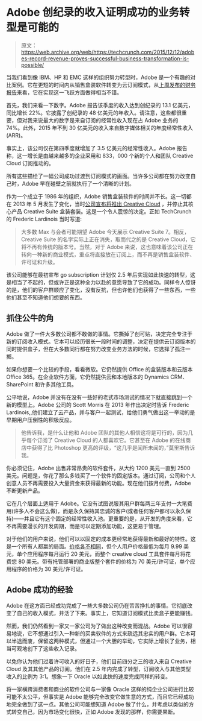# Adobe 创纪录的收入证明成功的业务转型是可能的 

> 原文：<https://web.archive.org/web/https://techcrunch.com/2015/12/12/adobes-record-revenue-proves-successful-business-transformation-is-possible/>

当我们看到像 IBM、HP 和 EMC 这样的组织努力转型时，Adobe 是一个有趣的对比案例。它在更短的时间内从销售盒装软件转变为云订阅模式，从[上周发布的财务报告](https://web.archive.org/web/20221207181055/http://www.adobe.com/news-room/pressreleases/201512/121015Q4FY2015results.html)来看，它在实现这一飞跃方面做得相当不错。

首先，我们来看一下数字。Adobe 报告该季度的收入达到创纪录的 13.1 亿美元，同比增长 22%。它披露了创纪录的 48 亿美元的年收入。请注意，这些都很重要，但对我来说最大的数字是来自订阅的经常性收入现在占 Adobe 业务的 74%。此外，2015 年不到 30 亿美元的收入来自数字媒体相关的年度经常性收入(ARR)。

事实上，该公司仅在第四季度就增加了 3.5 亿美元的经常性收入。Adobe 报告称，这一增长是由越来越多的企业采用和 833，000 个新的个人和团队 Creative Cloud 订阅推动的。

所有这些描绘了一幅公司成功过渡到订阅模式的画面。当许多公司都在努力改变自己时，Adobe 早在碰壁之前就执行了一个清晰的计划。

作为一个成立于 1986 年的组织，Adobe 销售盒装软件的时间并不长。这一切都在 2013 年 5 月发生了变化，当时[公司宣布将推出 Creative Cloud](https://web.archive.org/web/20221207181055/https://beta.techcrunch.com/2013/05/06/adobe-goes-all-in-with-subscription-based-creative-cloud-will-stop-selling-regular-cs-licenses-shrink-wrapped-boxes/) ，并停止其核心产品 Creative Suite 盒装套装。这是一个令人震惊的决定。正如 TechCrunch 的 Frederic Lardinois 当时写道:

> 大多数 Max 与会者可能期望 Adobe 今天展示 Creative Suite 7。相反，Creative Suite 的名字实际上正在消失，取而代之的是 Creative Cloud，它将不再有传统的版本号。当然，对于 Adobe 来说，这也意味着该公司正在转向一种新的商业模式，重点将直接放在订阅上，而不再是销售盒装软件、许可证和升级。

该公司能够在最初宣布 go subscription 计划仅 2.5 年后实现如此快速的转型，这是相当了不起的，但或许正是这种全力以赴的意愿导致了它的成功。同样令人惊讶的是，他们的客户群顺应了变化，没有反抗，但也许他们也获得了一些东西，一些他们甚至不知道他们想要的东西。

## 抓住公牛的角

Adobe 做了一件大多数公司都不敢做的事情。它撕掉了创可贴，决定完全专注于新的订阅收入模式。它本可以经历很长一段时间的调整，决定在提供云订阅版本的同时提供盒子，但在大多数同行都在努力改变业务方法的时候，它选择了孤注一掷。

如果你想要一个比较的手段，看看微软。它仍然提供 Office 的盒装版本和云版本 Office 365。在企业软件方面，它仍然提供云和本地版本的 Dynamics CRM、SharePoint 和许多其他工具。

公平地说，Adobe 并没有在没有一些好的老式市场测试的情况下就直接跳到一个新的模型上。Adobe 公司的 Scott Morris 在 2013 年作出决定时告诉 Frederic Lardinois,,他们建立了云产品，并与客户一起测试，给他们勇气做出这一举动的是早期用户压倒性的积极反应。

> 他告诉我，是什么让他和 Adobe 团队的其他人相信这将是可行的，因为几乎每个订阅了 Creative Cloud 的人都喜欢它。它甚至在 Adobe 的在线商店中获得了比 Photoshop 更高的评级，“这几乎是闻所未闻的，”莫里斯告诉我。

你必须记住，Adobe 出售非常昂贵的软件套件，从大约 1200 美元一直到 2500 美元。问题是，你花了那么多钱买了一个软件的固定版本。通过订阅，公司和个人创意人员不再需要投入大量资金来获得最新的功能。现在他们按月付费，Adobe 不断更新产品。

它在几个层面上适用于 Adobe。它没有试图说服其用户群每两三年支付一大笔费用(许多人不会这么做)，而是永久保持其忠诚的客户(或者任何客户都可以永久保持)——并且它有这个固定的经常性收入池。更重要的是，从开发的角度来看，它不再需要漫长的开发周期，而是可以定期添加功能，这更易于管理。

对于他们的用户来说，他们可以以固定的成本更经常地获得最新和最好的特性。这是一个所有人都赢的局面。[价格各不相同](https://web.archive.org/web/20221207181055/https://creative.adobe.com/plans)，但个人用户价格最低为每月 9.99 美元，单个应用程序每月运行 20 美元，而整个 creative cloud 工具套件每月将花费您 80 美元。带有托管部署的商业版整个套件的价格为 70 美元/许可证，单个应用程序的价格为 30 美元/许可证。

## Adobe 成功的经验

Adobe 在这方面已经成功完成了一些大多数公司仍在苦苦挣扎的事情。它彻底改变了自己的收入模式，并活了下来。事实上，它知道订阅模式比卖盒子更能赚钱。

然而，我们仍然看到一家又一家公司为了做出这种改变而混战。Adobe 可以很容易地说，它不想通过引入一种新的买卖软件的方式来疏远其忠实的用户群。它本可以半途而废，保留这两种模式，但通过一个大胆的举动，它实际上增长了业务，相当可观地创下了这些收入记录。

以免你认为他们过着许可收入的好日子，他们目前四分之三的收入来自 Creative Cloud 及其其他产品的订阅。他们在 2.5 年内完成了转型，订阅收入与其他类型收入的比例为 3:1。想象一下 Oracle 以如此快的速度完成同样的转变。

将一家横跨消费者和商业的软件公司与一家像 Oracle 这样的纯企业公司进行比较可能不太公平，但事实是 Adobe 能够完全改变它做生意的方式，而且它已经成功地完全做到了这一点。其他公司可能想知道 Adobe 做了什么，并考虑以类似的方式转变自己，因为市场变化很快，正如 Adobe 发现的那样，你需要果断。